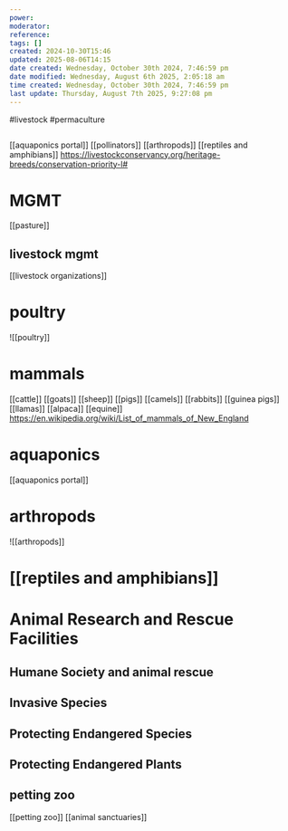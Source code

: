 ```yaml
---
power: 
moderator: 
reference: 
tags: []
created: 2024-10-30T15:46
updated: 2025-08-06T14:15
date created: Wednesday, October 30th 2024, 7:46:59 pm
date modified: Wednesday, August 6th 2025, 2:05:18 am
time created: Wednesday, October 30th 2024, 7:46:59 pm
last update: Thursday, August 7th 2025, 9:27:08 pm
---
```

#livestock  #permaculture 

```table-of-contents
```
[[aquaponics portal]]
[[pollinators]]
[[arthropods]]
[[reptiles and amphibians]]
https://livestockconservancy.org/heritage-breeds/conservation-priority-l#

# MGMT
[[pasture]]
## livestock mgmt
[[livestock organizations]]


# poultry
![[poultry]]

# mammals
[[cattle]]
[[goats]]
[[sheep]]
[[pigs]]
[[camels]]
[[rabbits]]
[[guinea pigs]]
[[llamas]]
[[alpaca]]
[[equine]]
https://en.wikipedia.org/wiki/List_of_mammals_of_New_England
# aquaponics
[[aquaponics portal]]
# arthropods
![[arthropods]]


# [[reptiles and amphibians]]

# Animal Research and Rescue Facilities
## Humane Society and animal rescue


## Invasive Species


## Protecting Endangered Species

## Protecting Endangered Plants
## petting zoo
[[petting zoo]]
[[animal sanctuaries]]